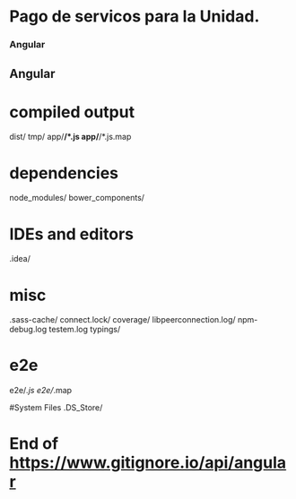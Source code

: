# Pago de servicos para la Unidad.

### Angular ###
## Angular ##
# compiled output
dist/
tmp/
app/**/*.js
app/**/*.js.map

# dependencies
node_modules/
bower_components/

# IDEs and editors
.idea/

# misc
.sass-cache/
connect.lock/
coverage/
libpeerconnection.log/
npm-debug.log
testem.log
typings/

# e2e
e2e/*.js
e2e/*.map

#System Files
.DS_Store/

# End of https://www.gitignore.io/api/angular
